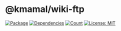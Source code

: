 # @kmamal/wiki-ftp

[![Package](https://img.shields.io/npm/v/%2540kmamal%252Fwiki-ftp)](https://www.npmjs.com/package/@kmamal/wiki-ftp)
[![Dependencies](https://img.shields.io/librariesio/release/npm/@kmamal/wiki-ftp)](https://libraries.io/npm/@kmamal%2Fwiki-ftp)
[![Count](https://badgen.net/bundlephobia/dependency-count/@kmamal/wiki-ftp)](https://bundlephobia.com/package/@kmamal/wiki-ftp)
[![License: MIT](https://img.shields.io/badge/License-MIT-yellow.svg)](https://opensource.org/licenses/MIT)
